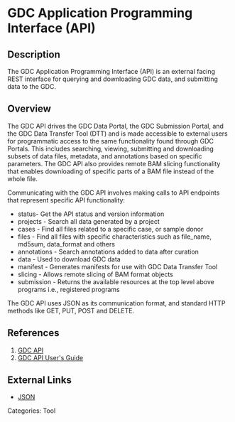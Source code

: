 # GDC Application Programming Interface (API) #
## Description ##
The GDC Application Programming Interface (API) is an external facing REST interface for querying and downloading GDC data, and submitting data to the GDC.
## Overview ##
The GDC API drives the GDC Data Portal, the GDC Submission Portal, and the GDC Data Transfer Tool (DTT) and is made accessible to external users for programmatic access to the same functionality found through GDC Portals. This includes searching, viewing, submitting and downloading subsets of data files, metadata, and annotations based on specific parameters. The GDC API also provides remote BAM slicing functionality that enables downloading of specific parts of a BAM file instead of the whole file.

Communicating with the GDC API involves making calls to API endpoints that represent specific API functionality:

* status-	Get the API status and version information
* projects - Search all data generated by a project
* cases	- Find all files related to a specific case, or sample donor
* files - Find all files with specific characteristics such as file_name, md5sum, data_format and others
* annotations	- Search annotations added to data after curation
* data - Used to download GDC data
* manifest -	Generates manifests for use with GDC Data Transfer Tool
* slicing	- Allows remote slicing of BAM format objects
* submission	-	Returns the available resources at the top level above programs i.e., registered programs

The GDC API uses JSON as its communication format, and standard HTTP methods like GET, PUT, POST and DELETE.

## References ##
1. [GDC API](https://gdc.cancer.gov/developers/gdc-application-programming-interface-api)
2. [GDC API User's Guide](https://docs.gdc.cancer.gov/API/Users_Guide/Getting_Started/)

## External Links ##
* [JSON](http://www.json.org/)

Categories: Tool
